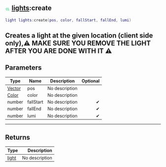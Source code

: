 ## ![client](.gitbook/assets/client.png) [lights](./home/lights):create

```lua
light lights:create(pos, color, fallStart, fallEnd, lumi)
```

Creates a light at the given location (client side only),⚠ MAKE SURE YOU REMOVE THE LIGHT AFTER YOU ARE DONE WITH IT ⚠
------
## Parameters

| Type   | Name | Description | Optional |
| ------ | ---- | ----------- | -------: |
| [Vector](./home/Vector) | pos | No description |  |
| [Color](./home/Color) | color | No description |  |
| number | fallStart | No description | ✔ |
| number | fallEnd | No description | ✔ |
| number | lumi | No description | ✔ |

------
## Returns

| Type   | Description |
| ------ | ----------: |
| [light](./home/light) | No description |

